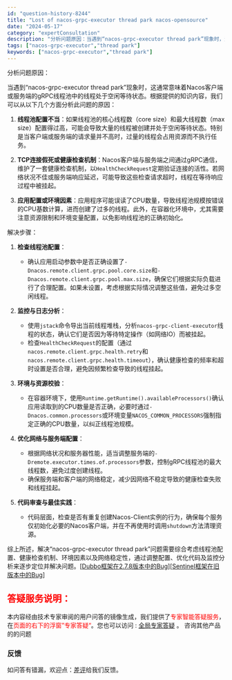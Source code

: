 ```yaml
---
id: "question-history-8244"
title: "Lost of nacos-grpc-executor thread park nacos-opensource"
date: "2024-05-17"
category: "expertConsultation"
description: "分析问题原因：当遇到“nacos-grpc-executor thread park”现象时，这通常意味着Nacos客户端或服务端的gRPC线程池中的线程处于空闲等待状态。根据提供的知识内容，我们可以从以下几个方面分析此问题的原因：1. **线程池配置不当**：如果线程池的核心线程数（core si"
tags: ["nacos-grpc-executor","thread park"]
keywords: ["nacos-grpc-executor","thread park"]
---
```


分析问题原因：

当遇到“nacos-grpc-executor thread park”现象时，这通常意味着Nacos客户端或服务端的gRPC线程池中的线程处于空闲等待状态。根据提供的知识内容，我们可以从以下几个方面分析此问题的原因：

1. **线程池配置不当**：如果线程池的核心线程数（core size）和最大线程数（max size）配置得过高，可能会导致大量的线程被创建并处于空闲等待状态。特别是当客户端或服务端的请求量并不高时，过量的线程会占用资源而不执行任务。

2. **TCP连接假死或健康检查机制**：Nacos客户端与服务端之间通过gRPC通信，维护了一套健康检查机制，以`HealthCheckRequest`定期验证连接的活性。若网络状况不佳或服务端响应延迟，可能导致这些检查请求超时，线程在等待响应过程中被挂起。

3. **应用配置或环境因素**：应用程序可能误读了CPU数量，导致线程池规模按错误的CPU基数计算，进而创建了过多的线程。此外，在容器化环境中，尤其需要注意资源限制和环境变量配置，以免影响线程池的正确初始化。

解决步骤：

1. **检查线程池配置**：
   - 确认应用启动参数中是否正确设置了`-Dnacos.remote.client.grpc.pool.core.size`和`-Dnacos.remote.client.grpc.pool.max.size`，确保它们根据实际负载进行了合理配置。如果未设置，考虑根据实际情况调整这些值，避免过多空闲线程。

2. **监控与日志分析**：
   - 使用`jstack`命令导出当前线程堆栈，分析`nacos-grpc-client-executor`线程的状态，确认它们是否因为等待特定操作（如网络IO）而被挂起。
   - 检查`HealthCheckRequest`的配置（通过`nacos.remote.client.grpc.health.retry`和`nacos.remote.client.grpc.health.timeout`），确认健康检查的频率和超时设置是否合理，避免因频繁检查导致的线程挂起。

3. **环境与资源校验**：
   - 在容器环境下，使用`Runtime.getRuntime().availableProcessors()`确认应用读取到的CPU数量是否正确，必要时通过`-Dnacos.common.processors`或环境变量`NACOS_COMMON_PROCESSORS`强制指定正确的CPU数量，以纠正线程池规模。

4. **优化网络与服务端配置**：
   - 根据网络状况和服务器性能，适当调整服务端的`-Dremote.executor.times.of.processors`参数，控制gRPC线程池的最大线程数，避免过度创建线程。
   - 确保服务端和客户端的网络稳定，减少因网络不稳定导致的健康检查失败和线程挂起。

5. **代码审查与最佳实践**：
   - 代码层面，检查是否有重复创建Nacos-Client实例的行为，确保每个服务仅初始化必要的Nacos客户端，并在不再使用时调用`shutdown`方法清理资源。

综上所述，解决“nacos-grpc-executor thread park”问题需要综合考虑线程池配置、健康检查机制、环境因素以及网络稳定性，通过调整配置、优化代码及监控分析来逐步定位并解决问题。[[Dubbo框架在2.7.8版本中的Bug](https://github.com/apache/dubbo/issues/6988)][[Sentinel框架在旧版本中的Bug](https://github.com/alibaba/Sentinel/issues/2953)]
## <font color="#FF0000">答疑服务说明：</font> 

本内容经由技术专家审阅的用户问答的镜像生成，我们提供了<font color="#FF0000">专家智能答疑服务</font>，在<font color="#FF0000">页面的右下的浮窗”专家答疑“</font>。您也可以访问 : [全局专家答疑](https://opensource.alibaba.com/chatBot) 。 咨询其他产品的的问题

### 反馈
如问答有错漏，欢迎点：[差评](https://ai.nacos.io/user/feedbackByEnhancerGradePOJOID?enhancerGradePOJOId=13595)给我们反馈。
